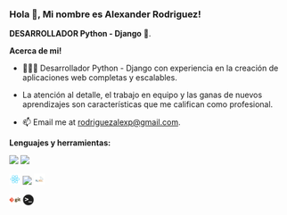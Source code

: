 <h3 title="hihi"> Hola 👋, Mi nombre es Alexander Rodriguez!</h3>

**DESARROLLADOR Python - Django**  🚀.
 

**Acerca de mi!**

- 👨🏽‍💻 Desarrollador Python - Django con experiencia en la creación de aplicaciones web completas y escalables.
- La atención al detalle, el trabajo en equipo y las ganas de nuevos aprendizajes son características que me califican como profesional.

- 📫 Email me at [rodriguezalexp@gmail.com](mailto:rodriguezalexp@gmail.com).


**Lenguajes y herramientas:**  


<code><img height="20" src="https://raw.githubusercontent.com/jmnote/z-icons/master/svg/python.svg"></code>
<code><img height="20" src="https://img.shields.io/badge/django-%23092E20.svg?style=for-the-badge&logo=django&logoColor=white"></code>

<code><img height="20" src="https://raw.githubusercontent.com/github/explore/80688e429a7d4ef2fca1e82350fe8e3517d3494d/topics/react/react.png"></code>
<code><img height="20" src="https://raw.githubusercontent.com/jmnote/z-icons/master/svg/javascript.svg"></code>
<code><img height="20" src="https://raw.githubusercontent.com/github/explore/80688e429a7d4ef2fca1e82350fe8e3517d3494d/topics/mysql/mysql.png"></code>

<code><img height="20" src="https://raw.githubusercontent.com/github/explore/80688e429a7d4ef2fca1e82350fe8e3517d3494d/topics/git/git.png"></code>
<code><img height="20" src="https://raw.githubusercontent.com/github/explore/80688e429a7d4ef2fca1e82350fe8e3517d3494d/topics/terminal/terminal.png"></code>

